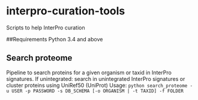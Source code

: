# interpro-curation-tools
Scripts to help InterPro curation

##Requirements
Python 3.4 and above

## Search proteome
Pipeline to search proteins for a given organism or taxid in InterPro signatures.
If unintegrated: search in unintegrated InterPro signatures or cluster proteins using UniRef50 (UniProt)
Usage: `python search_proteome -u USER -p PASSWORD -s DB_SCHEMA [-o ORGANISM | -t TAXID] -f FOLDER`
